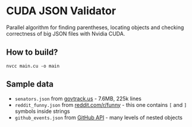 # CUDA JSON Validator
Parallel algorithm for finding parentheses, locating objects and checking correctness of big JSON files with Nvidia CUDA.

## How to build?
```
nvcc main.cu -o main
```

## Sample data

* `senators.json` from [govtrack.us](https://www.govtrack.us/api/v2/role?&limit=6000) - 7.6MB, 225k lines
* `reddit_funny.json` from [reddit.com/r/funny](https://www.reddit.com/r/funny.json) - this one contains `[` and `]` symbols inside strings
* `github_events.json` from [GitHub API](https://api.github.com/events) - many levels of nested objects
